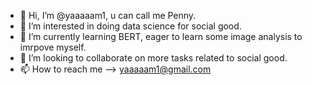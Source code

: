 - 👋 Hi, I’m @yaaaaam1, u can call me Penny.
- 👀 I’m interested in doing data science for social good.
- 🌱 I’m currently learning BERT, eager to learn some image analysis to imrpove myself.
- 💞️ I’m looking to collaborate on more tasks related to social good.
- 📫 How to reach me --> yaaaaam1@gmail.com

<!---
yaaaaam1/yaaaaam1 is a ✨ special ✨ repository because its `README.md` (this file) appears on your GitHub profile.
You can click the Preview link to take a look at your changes.
--->
